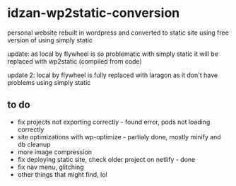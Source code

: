 # idzan-wp2static-conversion

 personal website rebuilt in wordpress and converted to static site using free version of  using simply static

 update: as local by flywheel is so problematic with simply static it will be replaced with wp2static (compiled from code)  

 update 2: local by flywheel is fully replaced with laragon as it don't have problems using simply static

## to do  

* fix projects not exporting correctly - found error, pods not loading correctly
* site optimizations with wp-optimize - partialy done, mostly minify and db cleanup  
* more image compression  
* fix deploying static site, check older project on netlify - done  
* fix nav menu, glitching  
* other things that might find, lol
